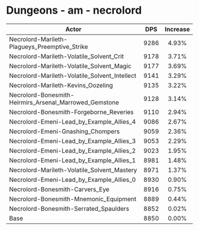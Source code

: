 # Dungeons - am - necrolord
| Actor | DPS | Increase |
|---|:---:|:---:|
|Necrolord-Marileth-Plagueys_Preemptive_Strike|9286|4.93%|
|Necrolord-Marileth-Volatile_Solvent_Crit|9178|3.71%|
|Necrolord-Marileth-Volatile_Solvent_Magic|9177|3.69%|
|Necrolord-Marileth-Volatile_Solvent_Intellect|9141|3.29%|
|Necrolord-Marileth-Kevins_Oozeling|9135|3.22%|
|Necrolord-Bonesmith-Heirmirs_Arsenal_Marrowed_Gemstone|9128|3.14%|
|Necrolord-Bonesmith-Forgeborne_Reveries|9110|2.94%|
|Necrolord-Emeni-Lead_by_Example_Allies_4|9086|2.67%|
|Necrolord-Emeni-Gnashing_Chompers|9059|2.36%|
|Necrolord-Emeni-Lead_by_Example_Allies_3|9053|2.29%|
|Necrolord-Emeni-Lead_by_Example_Allies_2|9023|1.95%|
|Necrolord-Emeni-Lead_by_Example_Allies_1|8981|1.48%|
|Necrolord-Marileth-Volatile_Solvent_Mastery|8971|1.37%|
|Necrolord-Emeni-Lead_by_Example_Allies_0|8930|0.90%|
|Necrolord-Bonesmith-Carvers_Eye|8916|0.75%|
|Necrolord-Bonesmith-Mnemonic_Equipment|8889|0.44%|
|Necrolord-Bonesmith-Serrated_Spaulders|8852|0.02%|
|Base|8850|0.00%|
